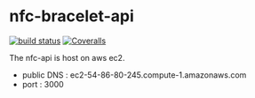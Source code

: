 # nfc-bracelet-api
[![build status][travis-image]][travis-url] [![Coveralls][coveralls-image]][coveralls-url]

[travis-image]: https://travis-ci.org/LeSpotBouyguesEpitech/nfc-bracelet-api.svg?branch=master
[travis-url]: https://travis-ci.org/LeSpotBouyguesEpitech/nfc-bracelet-api/settings

[coveralls-image]: https://coveralls.io/repos/LeSpotBouyguesEpitech/nfc-bracelet-api/badge.svg?branch=master&service=github
[coveralls-url]: https://coveralls.io/github/LeSpotBouyguesEpitech/nfc-bracelet-api

The nfc-api is host on aws ec2.
- public DNS : ec2-54-86-80-245.compute-1.amazonaws.com
- port : 3000

